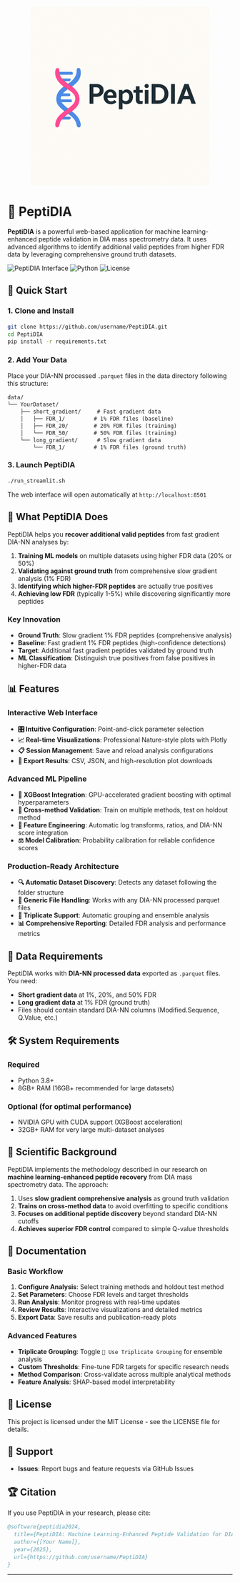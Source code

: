 <div align="center">
  <img src="PeptiDIA_logo.png" alt="PeptiDIA Logo" width="400"/>
</div>

# 🧬 PeptiDIA

**PeptiDIA** is a powerful web-based application for machine learning-enhanced peptide validation in DIA mass spectrometry data. It uses advanced algorithms to identify additional valid peptides from higher FDR data by leveraging comprehensive ground truth datasets.

![PeptiDIA Interface](https://img.shields.io/badge/Interface-Streamlit-red) ![Python](https://img.shields.io/badge/Python-3.8+-blue) ![License](https://img.shields.io/badge/License-MIT-green)

## 🚀 Quick Start

### 1. Clone and Install
```bash
git clone https://github.com/username/PeptiDIA.git
cd PeptiDIA
pip install -r requirements.txt
```

### 2. Add Your Data
Place your DIA-NN processed `.parquet` files in the data directory following this structure:
```
data/
└── YourDataset/
    ├── short_gradient/     # Fast gradient data
    │   ├── FDR_1/         # 1% FDR files (baseline)
    │   ├── FDR_20/        # 20% FDR files (training)
    │   └── FDR_50/        # 50% FDR files (training)
    └── long_gradient/      # Slow gradient data
        └── FDR_1/         # 1% FDR files (ground truth)
```

### 3. Launch PeptiDIA
```bash
./run_streamlit.sh
```

The web interface will open automatically at `http://localhost:8501`

## 🎯 What PeptiDIA Does

PeptiDIA helps you **recover additional valid peptides** from fast gradient DIA-NN analyses by:

1. **Training ML models** on multiple datasets using higher FDR data (20% or 50%)
2. **Validating against ground truth** from comprehensive slow gradient analysis (1% FDR)
3. **Identifying which higher-FDR peptides** are actually true positives
4. **Achieving low FDR** (typically 1-5%) while discovering significantly more peptides

### Key Innovation
- **Ground Truth**: Slow gradient 1% FDR peptides (comprehensive analysis)
- **Baseline**: Fast gradient 1% FDR peptides (high-confidence detections)  
- **Target**: Additional fast gradient peptides validated by ground truth
- **ML Classification**: Distinguish true positives from false positives in higher-FDR data

## 📊 Features

### Interactive Web Interface
- **🎛️ Intuitive Configuration**: Point-and-click parameter selection
- **📈 Real-time Visualizations**: Professional Nature-style plots with Plotly
- **📋 Session Management**: Save and reload analysis configurations
- **💾 Export Results**: CSV, JSON, and high-resolution plot downloads

### Advanced ML Pipeline  
- **🤖 XGBoost Integration**: GPU-accelerated gradient boosting with optimal hyperparameters
- **🔄 Cross-method Validation**: Train on multiple methods, test on holdout method
- **📏 Feature Engineering**: Automatic log transforms, ratios, and DIA-NN score integration
- **⚖️ Model Calibration**: Probability calibration for reliable confidence scores

### Production-Ready Architecture
- **🔍 Automatic Dataset Discovery**: Detects any dataset following the folder structure
- **📁 Generic File Handling**: Works with any DIA-NN processed parquet files
- **🔗 Triplicate Support**: Automatic grouping and ensemble analysis
- **📊 Comprehensive Reporting**: Detailed FDR analysis and performance metrics

## 📁 Data Requirements

PeptiDIA works with **DIA-NN processed data** exported as `.parquet` files. You need:

- **Short gradient data** at 1%, 20%, and 50% FDR
- **Long gradient data** at 1% FDR (ground truth)
- Files should contain standard DIA-NN columns (Modified.Sequence, Q.Value, etc.)

## 🛠️ System Requirements

### Required
- Python 3.8+
- 8GB+ RAM (16GB+ recommended for large datasets)

### Optional (for optimal performance)
- NVIDIA GPU with CUDA support (XGBoost acceleration)
- 32GB+ RAM for very large multi-dataset analyses

## 🔬 Scientific Background

PeptiDIA implements the methodology described in our research on **machine learning-enhanced peptide recovery** from DIA mass spectrometry data. The approach:

1. Uses **slow gradient comprehensive analysis** as ground truth validation
2. **Trains on cross-method data** to avoid overfitting to specific conditions
3. **Focuses on additional peptide discovery** beyond standard DIA-NN cutoffs
4. **Achieves superior FDR control** compared to simple Q-value thresholds

## 📖 Documentation

### Basic Workflow
1. **Configure Analysis**: Select training methods and holdout test method
2. **Set Parameters**: Choose FDR levels and target thresholds  
3. **Run Analysis**: Monitor progress with real-time updates
4. **Review Results**: Interactive visualizations and detailed metrics
5. **Export Data**: Save results and publication-ready plots

### Advanced Features
- **Triplicate Grouping**: Toggle `🔗 Use Triplicate Grouping` for ensemble analysis
- **Custom Thresholds**: Fine-tune FDR targets for specific research needs
- **Method Comparison**: Cross-validate across multiple analytical methods
- **Feature Analysis**: SHAP-based model interpretability


## 📜 License

This project is licensed under the MIT License - see the LICENSE file for details.

## 📧 Support

- **Issues**: Report bugs and feature requests via GitHub Issues

## 🏆 Citation

If you use PeptiDIA in your research, please cite:

```bibtex
@software{peptidia2024,
  title={PeptiDIA: Machine Learning-Enhanced Peptide Validation for DIA Mass Spetrometry Data},
  author={[Your Name]},
  year={2025},
  url={https://github.com/username/PeptiDIA}
}
```

---
